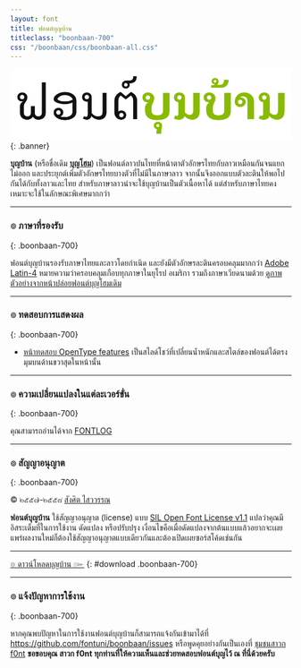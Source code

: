 ```yaml
---
layout: font
title: ฟอนต์บุญบ้าน
titleclass: "boonbaan-700"
css: "/boonbaan/css/boonbaan-all.css"
---
```


![BoonBaan Banner](images/boonbaan-banner-900.png)
{: .banner}

**บุญบ้าน** (หรือชื่อเดิม **[บุญโฮม](http://www.f0nt.com/release/boonhome/)**) เป็นฟอนต์ลาวปนไทยที่หน้าตาตัวอักษรไทยกับลาวเหมือนกันจนแยกไม่ออก และประยุกต์เพิ่มตัวอักษรไทยบางตัวที่ไม่มีในภาษาลาว จากนั้นจึงออกแบบตัวละตินให้พอไปกันได้กับทั้งลาวและไทย สำหรับภาษาลาวน่าจะใช้บุญบ้านเป็นตัวเนื้อหาได้ แต่สำหรับภาษาไทยคงเหมาะจะใช้ในลักษณะพิเศษมากกว่า

-----

### ๏ ภาษาที่รองรับ
{: .boonbaan-700}

ฟอนต์บุญบ้านรองรับภาษาไทยและลาวโดยกำเนิด และยังมีตัวอักษรละตินครอบคลุมมากกว่า [Adobe Latin-4](https://adobe-type-tools.github.io/adobe-latin-charsets/adobe-latin-4.html) หมายความว่าครอบคลุมเกือบทุกภาษาในยุโรป อเมริกา รวมถึงภาษาเวียดนามด้วย [ดูภาพตัวอย่างจากหน้าปล่อยฟอนต์บุญโฮมเดิม](http://www.f0nt.com/release/boonhome/) 

-----

### ๏ ทดสอบการแสดงผล
{: .boonbaan-700}

- [หน้าทดสอบ OpenType features](features.html) เป็นสไลด์โชว์ที่เปลี่ยนน้ำหนักและสไตล์ของฟอนต์ได้ตรงมุมบนด้านขวาสุดในหน้านั้น

-----


### ๏ ความเปลี่ยนแปลงในแต่ละเวอร์ขั่น
{: .boonbaan-700}

คุณสามารถอ่านได้จาก [FONTLOG](FONTLOG.html)

-----

### ๏ สัญญาอนุญาต
{: .boonbaan-700}

&copy; ๒๕๕๗-๒๕๕๘ [สังศิต ไสววรรณ](https://sungsit.com/)

**ฟอนต์บุญบ้าน** ใช้สัญญาอนุญาต (license) แบบ [SIL Open Font License v1.1](http://scripts.sil.org/OFL) แปลว่าคุณมีอิสระเต็มที่ในการใช้งาน ดัดแปลง หรือปรับปรุง เงื่อนไขคือเมื่อดัดแปลงจากต้นแบบแล้วอยากจะเผยแพร่ผลงานใหม่ก็ต้องใช้สัญญาอนุญาตแบบเดียวกันและต้องเปิดเผยซอร์สโค้ดเช่นกัน

-----

[๏ ดาวน์โหลดบุญบ้าน ๛](https://github.com/fontuni/boonbaan/releases)
{: #download .boonbaan-700}

-----

### ๏ แจ้งปัญหาการใช้งาน
{: .boonbaan-700}

หากคุณพบปัญหาในการใช้งานฟอนต์บุญบ้านก็สามารถแจ้งกันเข้ามาได้ที่ <https://github.com/fontuni/boonbaan/issues> หรือพูดคุยอย่างกันเป็นเองที่ [ชุมชนสาวก f0nt](http://www.f0nt.com/forum/index.php/topic,21913.0.html) **ขอขอบคุณ สาวก f0nt ทุกท่านที่ให้ความเห็นและช่วยทดสอบฟอนต์บุญไว้ ณ ที่นี่ด้วยครับ**

